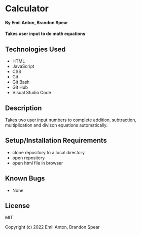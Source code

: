 # Calculator

#### By Emil Anton, Brandon Spear

#### Takes user input to do math equations

## Technologies Used

* HTML
* JavaScript
* CSS
* Git
* Git Bash
* Git Hub
* Visual Studio Code

## Description

Takes two user input numbers to complete addition, subtraction, multiplication and divison equations automatically.

## Setup/Installation Requirements

* clone repository to a local directory
* open repository
* open html file in browser

## Known Bugs

* None

## License

MIT

Copyright (c) 2022 Emil Anton, Brandon Spear